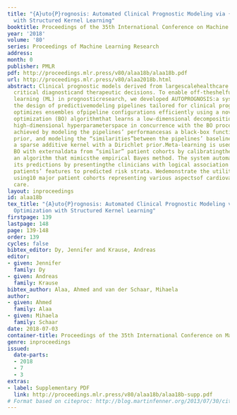 ```yaml
---
title: "{A}uto{P}rognosis: Automated Clinical Prognostic Modeling via {B}ayesian Optimization
  with Structured Kernel Learning"
booktitle: Proceedings of the 35th International Conference on Machine Learning
year: '2018'
volume: '80'
series: Proceedings of Machine Learning Research
address: 
month: 0
publisher: PMLR
pdf: http://proceedings.mlr.press/v80/alaa18b/alaa18b.pdf
url: http://proceedings.mlr.press/v80/alaa2018b.html
abstract: Clinical prognostic models derived from largescalehealthcare data can inform
  critical diagnosticand therapeutic decisions. To enable off-theshelfusage of machine
  learning (ML) in prognosticresearch, we developed AUTOPROGNOSIS:a system for automating
  the design of predictivemodeling pipelines tailored for clinical prognosis.AUTOPROGNOSIS
  optimizes ensembles ofpipeline configurations efficiently using a novelbatched Bayesian
  optimization (BO) algorithmthat learns a low-dimensional decomposition ofthe pipelines’
  high-dimensional hyperparameterspace in concurrence with the BO procedure.This is
  achieved by modeling the pipelines’ performancesas a black-box function with a Gaussianprocess
  prior, and modeling the “similarities”between the pipelines’ baseline algorithmsvia
  a sparse additive kernel with a Dirichlet prior.Meta-learning is used to warmstart
  BO with externaldata from “similar” patient cohorts by calibratingthe priors using
  an algorithm that mimicsthe empirical Bayes method. The system automaticallyexplains
  its predictions by presentingthe clinicians with logical association rules thatlink
  patients’ features to predicted risk strata. Wedemonstrate the utility of AUTOPROGNOSIS
  using10 major patient cohorts representing various aspectsof cardiovascular patient
  care.
layout: inproceedings
id: alaa18b
tex_title: "{A}uto{P}rognosis: Automated Clinical Prognostic Modeling via {B}ayesian
  Optimization with Structured Kernel Learning"
firstpage: 139
lastpage: 148
page: 139-148
order: 139
cycles: false
bibtex_editor: Dy, Jennifer and Krause, Andreas
editor:
- given: Jennifer
  family: Dy
- given: Andreas
  family: Krause
bibtex_author: Alaa, Ahmed and van der Schaar, Mihaela
author:
- given: Ahmed
  family: Alaa
- given: Mihaela
  family: Schaar
date: 2018-07-03
container-title: Proceedings of the 35th International Conference on Machine Learning
genre: inproceedings
issued:
  date-parts:
  - 2018
  - 7
  - 3
extras:
- label: Supplementary PDF
  link: http://proceedings.mlr.press/v80/alaa18b/alaa18b-supp.pdf
# Format based on citeproc: http://blog.martinfenner.org/2013/07/30/citeproc-yaml-for-bibliographies/
---
```

